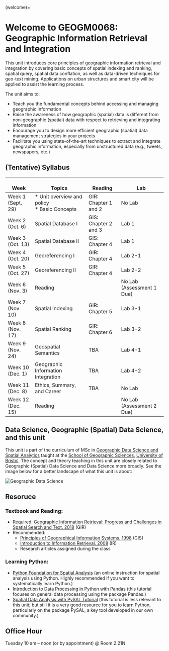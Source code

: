 (welcome)= 
# Welcome to GEOGM0068: Geographic Information Retrieval and Integration

This unit introduces core principles of geographic information retrieval and integration by covering basic concepts of spatial indexing and ranking, spatial query, spatial data conflation, as well as data-driven techniques for geo-text mining. Applications on urban structures and smart city will be applied to assist the learning process.

The unit aims to:
* Teach you the fundamental concepts behind accessing and managing geographic information
* Raise the awareness of how geographic (spatial) data is different from non-geographic (spatial) data with respect to retrieving and integrating information
* Encourage you to design more efficient geographic (spatial) data management strategies in your projects
* Facilitate you using state-of-the-art techniques to extract and integrate geographic information, especially from unstructured data (e.g., tweets, newspapers, etc.)

## (Tentative) Syllabus
|    <br>Week           |    <br>Topics                                  |    <br>Reading              |    <br>Lab                |
|-----------------------|------------------------------------------------|-----------------------------|---------------------------|
| Week 1 (Sept. 29)     | * Unit overview and policy<br>* Basic Concepts | GIR: Chapter 1 and 2<br>    | No   Lab                  |
| Week 2 (Oct. 6)       | Spatial Database I                             | GIS: Chapter 2 and 3        | Lab 1                   |
| Week 3 (Oct. 13)      | Spatial Database II                            | GIS: Chapter 4              | Lab 1                   |
| Week 4 (Oct. 20)      | Georeferencing I                               | GIR: Chapter 4              | Lab 2-1                   |
| Week 5 (Oct. 27)      | Georeferencing   II                            | GIR: Chapter 4              | Lab 2-2                   |
| Week 6 (Nov. 3)       | Reading                                        |                             | No Lab (Assessment 1 Due) |
| Week 7 (Nov. 10)      | Spatial   Indexing                             | GIR: Chapter 5              | Lab 3-1                   |
| Week 8 (Nov. 17)      | Spatial   Ranking                              | GIR: Chapter 6              | Lab 3-2                   |
| Week 9 (Nov. 24)      | Geospatial   Semantics                         | TBA                         | Lab 4-1                   |
| Week 10 (Dec. 1)      | Geographic   Information Integration           | TBA                         | Lab 4-2                   |
| Week 11 (Dec. 8)      | Ethics, Summary, and Career                    | TBA                         | No Lab                    |
| Week 12 (Dec. 15)     | Reading                                        |                             | No Lab (Assessment 2 Due) |

## Data Science, Geographic (Spatial) Data Science, and this unit
This unit is part of the curriculum of MSc in [Geographic Data Science and Spatial Analytics](https://www.bristol.ac.uk/study/postgraduate/2022/sci/msc-geographic-data-science-and-spatial-analytics/) taught at the [School of Geographic Sciences](http://www.bristol.ac.uk/geography/), [University of Bristol](https://www.bristol.ac.uk/). The concept and theory teaching in this unit are closely related to Geographic (Spatial) Data Science and Data Science more broadly. See the image below for a better landscape of what this unit is about:

![Geographic Data Science](msc_geods.png)

## Resoruce 
### Textbook and Reading:
- Required: [Geographic Information Retrieval: Progress and Challenges in Spatial Search and Text. 2018](https://bris.on.worldcat.org/search/detail/1053803399?queryString=Geographic%20Information%20Retrieval%3A%20Progress%20and%20Challenges%20in%20Spatial%20Search%20and%20Text%20&clusterResults=true&stickyFacetsChecked=true&groupVariantRecords=false) (GIR)
-	Recommended:
	- [Principles of Geographical Information Systems. 1998](https://archive.org/details/principles-of-geographical-information-systems/page/52/mode/2up) (GIS)
	- [Introduction to Information Retrieval. 2008](https://archive.org/details/principles-of-geographical-information-systems/page/52/mode/2up) (IR)
	- Research articles assigned during the class

### Learning Python: 
- [Python Foundation for Spatial Analysis](https://courses.spatialthoughts.com/python-foundation.html) (an online instruction for spatial analysis using Python. Highly recommended if you want to systematically learn Python.)
- [Introduction to Data Processing in Python with Pandas](https://www.youtube.com/watch?v=5rNu16O3YNE) (this tutorial focuses on general data processing using the package Pandas.)
- [Spatial Data Analysis with PySAL Tutorial](https://www.youtube.com/watch?v=i9TRi7r3NxM) (this tutorial is less relevant to this unit; but still it is a very good resource for you to learn Python, particularly on the package PySAL, a key tool developed in our own community.) 

## Office Hour 

Tuesday 10 am – noon (or by appointment) @ Room 2.21N

<!-- ```{tableofcontents}
``` -->
